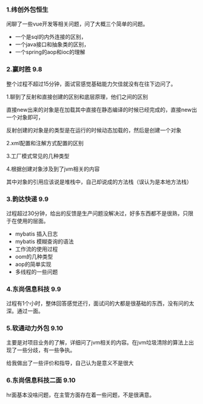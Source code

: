### 1.纬创外包恒生

闲聊了一些vue开发等相关问题，问了大概三个简单的问题。

- 一个是sql的内外连接的区别，
- 一个java接口和抽象类的区别，
- 一个spring的aop和ioc的理解

### 2.赢时胜 9.8

整个过程不超过15分钟，面试官感觉基础能力欠佳就没有在往下边问了。

1.聊到了反射和直接创建的区别和底层原理，他们之间的区别

直接new出来的对象是在加载其中直接在静态编译的时候已经完成的，直接new出一个对象即可，

反射创建的对象是的类型是在运行的时候动态加载的，然后是创建一个对象

2.xml配置和注解方式配置的区别

3.工厂模式常见的几种类型

4.根据创建对象涉及到了jvm相关的内容

其中对象的引用应该说是堆栈中，自己却说成的方法栈（误认为是本地方法栈）

### 3.韵达快递  9.9

过程超过30分钟，给出的反馈是生产问题没解决过，好多东西都不是很熟，只限于在使用的层面。

- mybatis 插入日志
- mybatis 模糊查询的语法
- 工作流的使用过程
- oom的几种类型
- aop的简单实现
- 多线程的一些问题

### 4.东尚信息科技  9.9

过程有1个小时，整体回答感觉还行，面试问的大都是很基础的东西，没有问的太深。通过一面。

### 5.软通动力外包 9.10

主要是对项目业务的了解，详细问了jvm相关的内容。在jvm垃圾清除的算法上出现了一些分歧，有一些争执。

给我做出了一些评价和指导，自己认为是意义不是很大

### 6.东尚信息科技二面 9.10

hr面基本没啥问题，在主管方面存在着一些问题，不是很满意。

